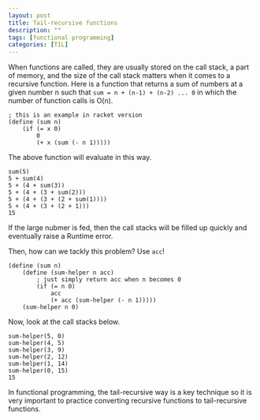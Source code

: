 ```yaml
---
layout: post
title: Tail-recursive functions
description: ""
tags: [functional programming]
categories: [TIL]
---
```


When functions are called, they are usually stored on the call stack, a part of memory, and the size of the call stack matters when it comes to a recursive function. Here is a function that returns a sum of numbers at a given number n such that `sum = n + (n-1) + (n-2) ... 0` in which the number of function calls is O(n).

```racket
; this is an example in racket version
(define (sum n)
    (if (= x 0)
        0
        (+ x (sum (- n 1)))))
```

The above function will evaluate in this way.

```
sum(5)
5 + sum(4)
5 + (4 + sum(3))
5 + (4 + (3 + sum(2)))
5 + (4 + (3 + (2 + sum(1))))
5 + (4 + (3 + (2 + 1)))
15
```

If the large nubmer is fed, then the call stacks will be filled up quickly and eventually raise a Runtime error.

Then, how can we tackly this problem? Use `acc`!

```racket
(define (sum n)
    (define (sum-helper n acc)
        ; just simply return acc when n becomes 0
        (if (= n 0)
            acc
            (+ acc (sum-helper (- n 1)))))
    (sum-helper n 0)
```

Now, look at the call stacks below. 

```
sum-helper(5, 0)
sum-helper(4, 5)
sum-helper(3, 9)
sum-helper(2, 12)
sum-helper(1, 14)
sum-helper(0, 15)
15
```

In functional programming, the tail-recursive way is a key technique so it is very important to practice converting recursive functions to tail-recursive functions.
